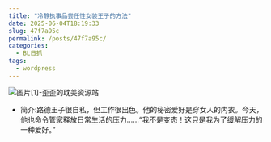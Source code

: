 ```yaml
---
title: "冷静执事品尝任性女装王子的方法"
date: 2025-06-04T18:19:33
slug: 47f7a95c
permalink: /posts/47f7a95c/
categories:
  - BL日抓
tags:
  - wordpress
---
```


![图片[1]-歪歪的耽美资源站](/images/wp/47f7a95c-38211b20.jpg)

*   简介:路德王子很自私，但工作很出色。他的秘密爱好是穿女人的内衣。今天，他也命令管家释放日常生活的压力……“我不是变态！这只是我为了缓解压力的一种爱好。”
